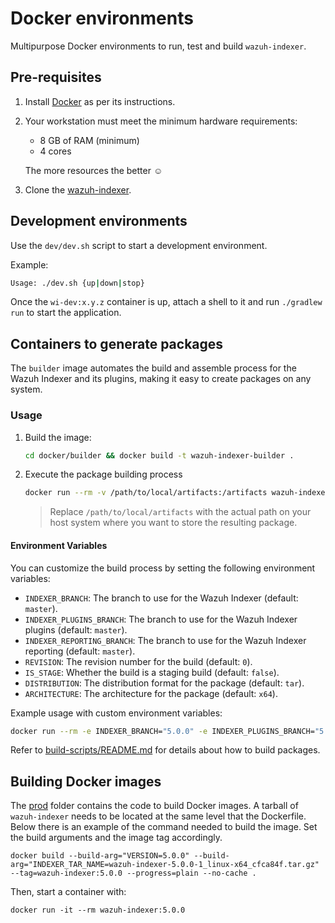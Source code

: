 # Docker environments

Multipurpose Docker environments to run, test and build `wazuh-indexer`.

## Pre-requisites

1. Install [Docker][docker] as per its instructions.

1. Your workstation must meet the minimum hardware requirements:

   - 8 GB of RAM (minimum)
   - 4 cores

   The more resources the better ☺

1. Clone the [wazuh-indexer][wi-repo].

## Development environments

Use the `dev/dev.sh` script to start a development environment.

Example:

```bash
Usage: ./dev.sh {up|down|stop}
```

Once the `wi-dev:x.y.z` container is up, attach a shell to it and run `./gradlew run` to start the application.

## Containers to generate packages

The `builder` image automates the build and assemble process for the Wazuh Indexer and its plugins, making it easy to create packages on any system.

### Usage
1. Build the image:
    ```bash
    cd docker/builder && docker build -t wazuh-indexer-builder .
    ```
2. Execute the package building process
    ```bash
    docker run --rm -v /path/to/local/artifacts:/artifacts wazuh-indexer-builder
    ```
    > Replace `/path/to/local/artifacts` with the actual path on your host system where you want to store the resulting package.

#### Environment Variables
You can customize the build process by setting the following environment variables:

- `INDEXER_BRANCH`: The branch to use for the Wazuh Indexer (default: `master`).
- `INDEXER_PLUGINS_BRANCH`: The branch to use for the Wazuh Indexer plugins (default: `master`).
- `INDEXER_REPORTING_BRANCH`: The branch to use for the Wazuh Indexer reporting (default: `master`).
- `REVISION`: The revision number for the build (default: `0`).
- `IS_STAGE`: Whether the build is a staging build (default: `false`).
- `DISTRIBUTION`: The distribution format for the package (default: `tar`).
- `ARCHITECTURE`: The architecture for the package (default: `x64`).

Example usage with custom environment variables:
```sh
docker run --rm -e INDEXER_BRANCH="5.0.0" -e INDEXER_PLUGINS_BRANCH="5.0.0" -e INDEXER_REPORTING_BRANCH="5.0.0" -v /path/to/local/artifacts:/artifacts wazuh-indexer-builder
```

Refer to [build-scripts/README.md](../build-scripts/README.md) for details about how to build packages.

[docker]: https://docs.docker.com/engine/install
[wi-repo]: https://github.com/wazuh/wazuh-indexer

## Building Docker images

The [prod](./prod) folder contains the code to build Docker images. A tarball of `wazuh-indexer` needs to be located at the same level that the Dockerfile. Below there is an example of the command needed to build the image. Set the build arguments and the image tag accordingly.

```console
docker build --build-arg="VERSION=5.0.0" --build-arg="INDEXER_TAR_NAME=wazuh-indexer-5.0.0-1_linux-x64_cfca84f.tar.gz" --tag=wazuh-indexer:5.0.0 --progress=plain --no-cache .
```

Then, start a container with:

```console
docker run -it --rm wazuh-indexer:5.0.0
```
